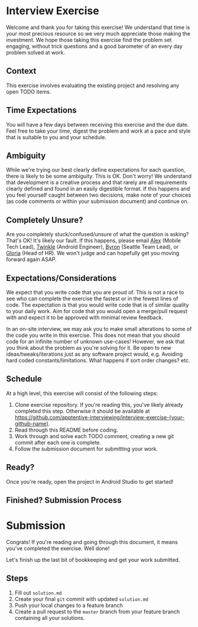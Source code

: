 # Interview Exercise

Welcome and thank you for taking this exercise! We understand that time 
is your most precious resource so we very much appreciate those making 
the investment. We hope those taking this exercise find the problem set 
engaging, without trick questions and a good barometer of an every day 
problem solved at work.

## Context

This exercise involves evaluating the existing project and resolving any 
open TODO items.

## Time Expectations

You will have a few days between receiving this exercise and the due 
date. Feel free to take your time, digest the problem and work at a pace 
and style that is suitable to you and your schedule.

## Ambiguity

While we're trying our best clearly define expectations for each 
question, there is likely to be some ambiguity. This is OK. Don't worry! 
We understand that development is a creative process and that rarely are 
all requirements clearly defined and found in an easily digestible 
format. If this happens and you feel yourself caught between two 
decisions, make note of your choices (as code comments or within your 
submission document) and continue on.

## Completely Unsure?

Are you completely stuck/confused/unsure of what the question is asking? 
That's OK! It's likely our fault. If this happens, please email 
[Alex](mailto:a.lementuev@apptentive.com) (Mobile Tech Lead), 
[Twinkle](mailto:twinkle.sharma@apptentive.com) (Android Engineer), 
[Byron](mailto:byron@apptentive.com) (Seattle Team Lead), or 
[Gloria](mailto:gloria@apptentive.com) (Head of HR). We won't judge and 
can hopefully get you moving forward again ASAP.

## Expectations/Considerations

We expect that you write code that you are proud of. This is not a race 
to see who can complete the exercise the fastest or in the fewest lines 
of code. The expectation is that you would write code that is of similar 
quality to your daily work. Aim for code that you would open a 
merge/pull request with and expect it to be approved with minimal review 
feedback.

In an on-site interview, we may ask you to make small alterations to 
some of the code you write in this exercise. This does not mean that you 
should code for an infinite number of unknown use-cases! However, we ask 
that you think about the problem as you're solving for it. Be open to 
new ideas/tweaks/iterations just as any software project would, e.g. 
Avoiding hard coded constants/limitations. What happens if sort order 
changes? etc.

## Schedule

At a high level, this exercise will consist of the following steps:

1. Clone exercise repository. If you're reading this, you've likely 
already completed this step. Otherwise it should be available at 
https://github.com/apptentive-interviewing/interview-exercise-{your-github-name}.
2. Read through this README before coding.
3. Work through and solve each TODO comment, creating a new git commit 
after each one is complete.
4. Follow the submission document for submitting your work.

## Ready?

Once you're ready, open the project in Android Studio to get started!

## Finished? Submission Process

# Submission

Congrats! If you're reading and going through this document, it means 
you've completed the exercise. Well done!

Let's finish up the last bit of bookkeeping and get your work submitted.

## Steps

1. Fill out `solution.md` 
2. Create your final `git` commit with updated `solution.md`
3. Push your local changes to a feature branch
4. Create a pull request to the `master` branch from your feature branch 
containing all your solutions.
